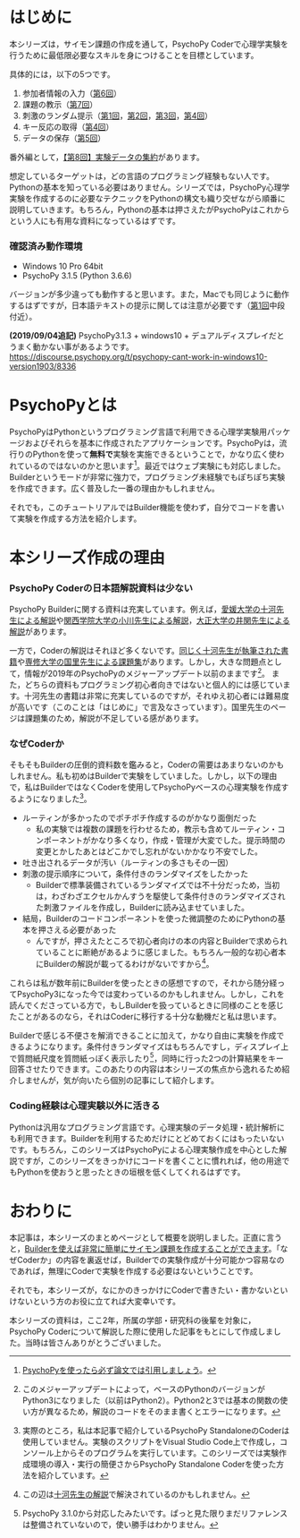 # はじめに

本シリーズは，サイモン課題の作成を通して，PsychoPy Coderで心理学実験を行うために最低限必要なスキルを身につけることを目標としています。

具体的には，以下の5つです。

1. 参加者情報の入力（[第6回](https://qiita.com/snishym/items/5e01641150581c632bea)）
2. 課題の教示（[第7回](https://qiita.com/snishym/items/3c4b801c25bb98dd0d4e)）
3. 刺激のランダム提示（[第1回](https://qiita.com/snishym/items/5c33710aca0fea3d41ec)，[第2回](https://qiita.com/snishym/items/31c980f08e62190469f9)，[第3回](https://qiita.com/snishym/items/1bdf90cf51ba28cc4ef3)，[第4回](https://qiita.com/snishym/items/0b10e714363656094181)）
4. キー反応の取得（[第4回](https://qiita.com/snishym/items/0b10e714363656094181)）
5. データの保存（[第5回](https://qiita.com/snishym/items/f80607cbe462f8a4e1d4)）

番外編として，[【第8回】実験データの集約](https://qiita.com/snishym/items/b4cf8b8a4ac2b8b69bc5)があります。

想定しているターゲットは，どの言語のプログラミング経験もない人です。Pythonの基本を知っている必要はありません。シリーズでは，PsychoPy心理学実験を作成するのに必要なテクニックをPythonの構文も織り交ぜながら順番に説明していきます。もちろん，Pythonの基本は押さえたがPsychoPyはこれからという人にも有用な資料になっているはずです。

### 確認済み動作環境

- Windows 10 Pro 64bit
- PsychoPy 3.1.5 (Python 3.6.6)

バージョンが多少違っても動作すると思います。また，Macでも同じように動作するはずですが，日本語テキストの提示に関しては注意が必要です（[第1回](https://qiita.com/snishym/items/5c33710aca0fea3d41ec)中段付近）。

**(2019/09/04追記)**
PsychoPy3.1.3 + windows10 + デュアルディスプレイだとうまく動かない事があるようです。https://discourse.psychopy.org/t/psychopy-cant-work-in-windows10-version1903/8336

# PsychoPyとは

PsychoPyはPythonというプログラミング言語で利用できる心理学実験用パッケージおよびそれらを基本に作成されたアプリケーションです。PsychoPyは，流行りのPythonを使って**無料で**実験を実施できるということで，かなり広く使われているのではないのかと思います[^1]。最近ではウェブ実験にも対応しました。Builderというモードが非常に強力で，プログラミング未経験でもぽちぽち実験を作成できます。広く普及した一番の理由かもしれません。

[^1]: [PsychoPyを使ったら必ず論文では引用しましょう](https://www.psychopy.org/about/index.html#citingpsychopy)。

それでも，このチュートリアルではBuilder機能を使わず，自分でコードを書いて実験を作成する方法を紹介します。

# 本シリーズ作成の理由

### PsychoPy Coderの日本語解説資料は少ない

PsychoPy Builderに関する資料は充実しています。例えば，[愛媛大学の十河先生による解説](http://www.s12600.net/psy/python/ppb/)や[関西学院大学の小川先生による解説](http://ogwlab.org/?page_id=460)，[大正大学の井関先生による解説](http://riseki.php.xdomain.jp/index.php?PsychoPyの実験プログラムのサンプル)があります。

一方で，Coderの解説はそれほど多くないです。[同じく十河先生が執筆された書籍](http://www.asakura.co.jp/books/isbn/978-4-254-12891-8/)や[専修大学の国里先生による課題集](https://kunisatolab.github.io/main/how-to-psychopy.html)があります。しかし，大きな問題点として，情報が2019年のPsychoPyのメジャーアップデート以前のままです[^2]。 また，どちらの資料もプログラミング初心者向きではないと個人的には感じています。十河先生の書籍は非常に充実しているのですが，それゆえ初心者には難易度が高いです（このことは「はじめに」で言及なさっています）。国里先生のページは課題集のため，解説が不足している感があります。

[^2]: このメジャーアップデートによって，ベースのPythonのバージョンがPython3になりました（以前はPython2）。Python2と3では基本の関数の使い方が異なるため，解説のコードをそのまま書くとエラーになります。

### なぜCoderか

そもそもBuilderの圧倒的資料数を鑑みると，Coderの需要はあまりないのかもしれません。私も初めはBuilderで実験をしていました。しかし，以下の理由で，私はBuilderではなくCoderを使用してPsychoPyベースの心理実験を作成するようになりました[^3]。

[^3]: 実際のところ，私は本記事で紹介しているPsychoPy StandaloneのCoderは使用していません。実験のスクリプトをVisual Studio Code上で作成し，コンソール上からそのプログラムを実行しています。このシリーズでは実験作成環境の導入・実行の簡便さからPsychoPy Standalone Coderを使った方法を紹介しています。

- ルーティンが多かったのでポチポチ作成するのがかなり面倒だった
    - 私の実験では複数の課題を行わせるため，教示も含めてルーティン・コンポーネントがかなり多くなり，作成・管理が大変でした。提示時間の変更とかしたあとはどこかでし忘れがないかかなり不安でした。
- 吐き出されるデータが汚い（ルーティンの多さもその一因）
- 刺激の提示順序について，条件付きのランダマイズをしたかった
    - Builderで標準装備されているランダマイズでは不十分だっため，当初は，わざわざエクセルかんすうを駆使して条件付きのランダマイズされた刺激ファイルを作成し，Builderに読み込ませていました。
- 結局，Builderのコードコンポーネントを使った微調整のためにPythonの基本を押さえる必要があった
    - んですが，押さえたところで初心者向けの本の内容とBuilderで求められていることに断絶があるように感じました。もちろん一般的な初心者本にBuilderの解説が載ってるわけがないですから[^4]。

[^4]: この辺は[十河先生の解説](http://www.s12600.net/psy/python/ppb/)で解決されているのかもしれません。

これらは私が数年前にBuilderを使ったときの感想ですので，それから随分経ってPsychoPy3になった今では変わっているのかもしれません。しかし，これを読んでくださっている方で，もしBuilderを扱っているときに同様のことを感じたことがあるのなら，それはCoderに移行する十分な動機だと私は思います。

Builderで感じる不便さを解消できることに加えて，かなり自由に実験を作成できるようになります。条件付きランダマイズはもちろんですし，ディスプレイ上で質問紙尺度を質問紙っぽく表示したり[^5]，同時に行った2つの計算結果をキー回答させたりできます。このあたりの内容は本シリーズの焦点から逸れるため紹介しませんが，気が向いたら個別の記事にして紹介します。

[^5]: PsychoPy 3.1.0から対応したみたいです。ぱっと見た限りまだリファレンスは整備されていないので，使い勝手はわかりません。

### Coding経験は心理実験以外に活きる

Pythonは汎用なプログラミング言語です。心理実験のデータ処理・統計解析にも利用できます。Builderを利用するためだけにとどめておくにはもったいないです。もちろん，このシリーズはPsychoPyによる心理実験作成を中心とした解説ですが，このシリーズをきっかけにコードを書くことに慣れれば，他の用途でもPythonを使おうと思ったときの垣根を低くしてくれるはずです。

# おわりに

本記事は，本シリーズのまとめページとして概要を説明しました。正直に言うと，[Builderを使えば非常に簡単にサイモン課題を作成することができます](http://www.s12600.net/psy/python/ppb/html/chapter03.html)。「なぜCoderか」の内容を裏返せば，Builderでの実験作成が十分可能かつ容易なのであれば，無理にCoderで実験を作成する必要はないということです。

それでも，本シリーズが，なにかのきっかけにCoderで書きたい・書かないといけないという方のお役に立てれば大変幸いです。

本シリーズの資料は，ここ2年，所属の学部・研究科の後輩を対象に，PsychoPy Coderについて解説した際に使用した記事をもとにして作成しました。当時は皆さんありがとうございました。